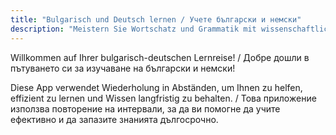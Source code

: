 ```yaml
---
title: "Bulgarisch und Deutsch lernen / Учете български и немски"
description: "Meistern Sie Wortschatz und Grammatik mit wissenschaftlich bewährter Wiederholung / Овладейте речника и граматиката с научно доказано повторение"
---
```


Willkommen auf Ihrer bulgarisch-deutschen Lernreise! / Добре дошли в пътуването си за изучаване на български и немски!

Diese App verwendet Wiederholung in Abständen, um Ihnen zu helfen, effizient zu lernen und Wissen langfristig zu behalten. / Това приложение използва повторение на интервали, за да ви помогне да учите ефективно и да запазите знанията дългосрочно.
